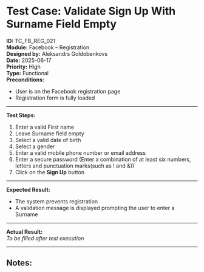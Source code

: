 # Test Case: Validate Sign Up With Surname Field Empty

**ID:** TC_FB_REG_021  
**Module:** Facebook – Registration  
**Designed by:** Aleksandrs Goldobenkovs  
**Date:** 2025-06-17  
**Priority:** High  
**Type:** Functional  
**Preconditions:**  
- User is on the Facebook registration page  
- Registration form is fully loaded

---

**Test Steps:**

1. Enter a valid First name
2. Leave Surname field empty
3. Select a valid date of birth
4. Select a gender
5. Enter a valid mobile phone number or email address 
6. Enter a secure password (Enter a combination of at least six numbers, letters and punctuation marks(such as ! and &))  
7. Click on the **Sign Up** button

---

**Expected Result:**   
- The system prevents registration
- A validation message is displayed prompting the user to enter a Surname

---

**Actual Result:**  
_To be filled after test execution_

---

**Notes:**  
- 
